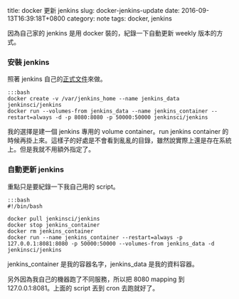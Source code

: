 title: docker 更新 jenkins
slug: docker-jenkins-update
date: 2016-09-13T16:39:18T+0800
category: note
tags: docker, jenkins

因為自己家的 jenkins 是用 docker 裝的，紀錄一下自動更新 weekly 版本的方式。

### 安裝 jenkins

照著 jenkins 自己的[正式文件](https://github.com/jenkinsci/docker/blob/master/README.md)來做。

```
:::bash
docker create -v /var/jenkins_home --name jenkins_data jenkinsci/jenkins
docker run --volumes-from jenkins_data --name jenkins_container --restart=always -d -p 8080:8080 -p 50000:50000 jenkinsci/jenkins
```

我的選擇是建一個 jenkins 專用的 volume container。run jenkins container 的時候再掛上來。這樣子的好處是不會看到亂亂的目錄，雖然說實際上還是存在系統上。但是我就不用額外指定了。

### 自動更新 jenkins

重點只是要紀錄一下我自己用的 script。

```
:::bash
#!/bin/bash

docker pull jenkinsci/jenkins
docker stop jenkins_container
docker rm jenkins_container
docker run --name jenkins_container --restart=always -p 127.0.0.1:8081:8080 -p 50000:50000 --volumes-from jenkins_data -d jenkinsci/jenkins
```

jenkins_container 是我的容器名字，jenkins_data 是我的資料容器。

另外因為我自己的機器跑了不同服務，所以把 8080 mapping 到 127.0.0.1:8081。上面的 script 丟到 cron 去跑就好了。
